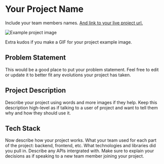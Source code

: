 # Your Project Name

Include your team members names. [And link to your live project url.](/)

![Example project image](image/example.png)

Extra kudos if you make a GIF for your project example image.

## Problem Statement

This would be a good place to put your problem statement. Feel free to edit or update it to better fit any evolutions your project has taken.

## Project Description

Describe your project using words and more images if they help. Keep this description high-level as if talking to a user of project and want to tell them why and how they should use it.

## Tech Stack

Now describe how your project works. What your team used for each part of the project: backend, frontend, etc. What technologies and libraries did you pull in. Describe any APIs intergrated with. Make sure to explain your decisions as if speaking to a new team member joining your project.
